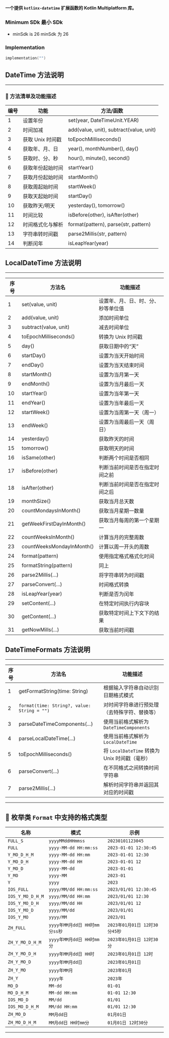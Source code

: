 **一个提供 `kotlinx-datetime` 扩展函数的 Kotlin Multiplatform 库。**

### Minimum SDk 最小 SDk



- minSdk is 26 minSdk 为 26

### Implementation

```kotlin
implementation("")
```


## DateTime 方法说明
---

### 🔧 方法清单及功能描述

| 编号 | 功能             | 方法/函数                                                                 |
| ---- | ---------------- | -------------------------------------------------------------------------- |
| 1    | 设置年份         | set(year, DateTimeUnit.YEAR)                                               |
| 2    | 时间加减         | add(value, unit), subtract(value, unit)                                    |
| 3    | 获取 Unix 时间戳 | toEpochMilliseconds()                                                      |
| 4    | 获取年、月、日   | year(), monthNumber(), day()                                               |
| 5    | 获取时、分、秒   | hour(), minute(), second()                                                 |
| 6    | 获取年份起始时间 | startYear()                                                                |
| 7    | 获取月份起始时间 | startMonth()                                                               |
| 8    | 获取周起始时间   | startWeek()                                                                |
| 9    | 获取天起始时间   | startDay()                                                                 |
| 10   | 获取昨天/明天    | yesterday(), tomorrow()                                                    |
| 11   | 时间比较         | isBefore(other), isAfter(other)                                            |
| 12   | 时间格式化与解析 | format(pattern), parse(str, pattern)                                       |
| 13   | 字符串转时间戳   | parse2Millis(str, pattern)                                                 |
| 14   | 判断闰年         | isLeapYear(year)                                                           |

## LocalDateTime 方法说明

---




| 序号 | 方法名               | 功能描述                     |
|------|----------------------|------------------------------|
| 1    | set(value, unit)     | 设置年、月、日、时、分、秒等单位值 |
| 2    | add(value, unit)     | 添加时间单位                 |
| 3    | subtract(value, unit)| 减去时间单位                 |
| 4    | toEpochMilliseconds()| 转换为 Unix 时间戳           |
| 5    | day()                | 获取日期中的“天”             |
| 6    | startDay()           | 设置为当天开始时间           |
| 7    | endDay()             | 设置为当天结束时间           |
| 8    | startMonth()         | 设置为当月第一天             |
| 9    | endMonth()           | 设置为当月最后一天           |
| 10   | startYear()          | 设置为当年第一天             |
| 11   | endYear()            | 设置为当年最后一天           |
| 12   | startWeek()          | 设置为当周第一天（周一）     |
| 13   | endWeek()            | 设置为当周最后一天（周日）   |
| 14   | yesterday()          | 获取昨天的时间               |
| 15   | tomorrow()           | 获取明天的时间               |
| 16   | isSame(other)        | 判断两个时间是否相同         |
| 17   | isBefore(other)      | 判断当前时间是否在指定时间之前 |
| 18   | isAfter(other)       | 判断当前时间是否在指定时间之后 |
| 19   | monthSize()          | 获取当月总天数               |
| 20   | countMondaysInMonth()| 获取当月星期一数量           |
| 21   | getWeekFirstDayInMonth() | 获取当月每周的第一个星期一   |
| 22   | countWeeksInMonth()   | 计算当月的完整周数           |
| 23   | countWeeksMondayInMonth() | 计算以周一开头的周数       |
| 24   | format(pattern)      | 使用指定格式格式化时间       |
| 25   | formatString(pattern)| 同上                         |
| 26   | parse2Millis(...)    | 将字符串转为时间戳           |
| 27   | parseConvert(...)    | 时间格式转换                 |
| 28   | isLeapYear(year)     | 判断是否为闰年               |
| 29   | setContent(...)      | 在特定时间执行内容块         |
| 30   | getContent(...)      | 获取特定时间上下文下的结果   |
| 31   | getNowMills(...)     | 获取当前时间戳               |


## DateTimeFormats 方法说明

---


| 序号 | 方法名                          | 功能描述                                      |
|------|-------------------------------|---------------------------------------------|
| 1    | getFormatString(time: String)  | 根据输入字符串自动识别日期格式模式            |
| 2    | `format(time: String?, value: String = "")` | 对时间字符串进行预处理（去特殊字符、替换等）  |
| 3    | parseDateTimeComponents(...)    | 使用当前格式解析为 `DateTimeComponents`       |
| 4    | parseLocalDateTime(...)         | 使用当前格式解析为 `LocalDateTime`            |
| 5    | toEpochMilliseconds()           | 将 `LocalDateTime` 转换为 Unix 时间戳（毫秒） |
| 6    | parseConvert(...)               | 在不同格式之间转换时间字符串                  |
| 7    | parse2Millis(...)               | 解析时间字符串并返回其对应的时间戳            |

---


## 🧩 枚举类 `Format` 中支持的格式类型

| 名称             | 模式                          | 示例                          |
| ---------------- | ----------------------------- | ----------------------------- |
| `FULL_S`         | `yyyyMMddHHmmss`              | `20230101123045`              |
| `FULL`           | `yyyy-MM-dd HH:mm:ss`         | `2023-01-01 12:30:45`         |
| `Y_MO_D_H_M`     | `yyyy-MM-dd HH:mm`            | `2023-01-01 12:30`            |
| `Y_MO_D_H`       | `yyyy-MM-dd HH`               | `2023-01-01 12`               |
| `Y_MO_D`         | `yyyy-MM-dd`                  | `2023-01-01`                  |
| `Y_MO`           | `yyyy-MM`                     | `2023-01`                     |
| `Y`              | `yyyy`                        | `2023`                        |
| `IOS_FULL`       | `yyyy/MM/dd HH:mm:ss`         | `2023/01/01 12:30:45`         |
| `IOS_Y_MO_D_H_M` | `yyyy/MM/dd HH:mm`            | `2023/01/01 12:30`            |
| `IOS_Y_MO_D_H`   | `yyyy/MM/dd HH`               | `2023/01/01 12`               |
| `IOS_Y_MO_D`     | `yyyy/MM/dd`                  | `2023/01/01`                  |
| `IOS_Y_MO`       | `yyyy/MM`                     | `2023/01`                     |
| `ZH_FULL`        | `yyyy年MM月dd日 HH时mm分ss秒` | `2023年01月01日 12时30分45秒` |
| `ZH_Y_MO_D_H_M`  | `yyyy年MM月dd日 HH时mm分`     | `2023年01月01日 12时30分`     |
| `ZH_Y_MO_D_H`    | `yyyy年MM月dd日 HH时`         | `2023年01月01日 12时`         |
| `ZH_Y_MO_D`      | `yyyy年MM月dd日`              | `2023年01月01日`              |
| `ZH_Y_MO`        | `yyyy年MM月`                  | `2023年01月`                  |
| `ZH_Y`           | `yyyy年`                      | `2023年`                      |
| `MO_D`           | `MM-dd`                       | `01-01`                       |
| `MO_D_H_M`       | `MM-dd HH:mm`                 | `01-01 12:30`                 |
| `IOS_MO_D`       | `MM/dd`                       | `01/01`                       |
| `IOS_MO_D_H_M`   | `MM/dd HH:mm`                 | `01/01 12:30`                 |
| `ZH_MO_D`        | `MM月dd日`                    | `01月01日`                    |
| `ZH_MO_D_H_M`    | `MM月dd日 HH时mm分`           | `01月01日 12时30分`           |

---

